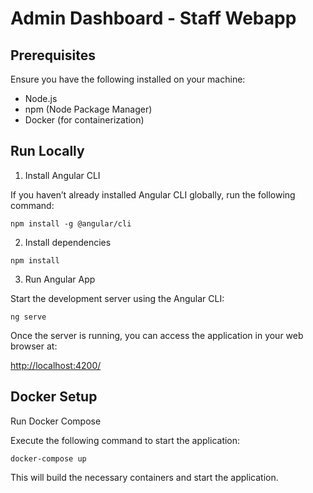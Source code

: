 # Admin Dashboard - Staff Webapp

## Prerequisites

Ensure you have the following installed on your machine:

- Node.js
- npm (Node Package Manager)
- Docker (for containerization)

## Run Locally

1. Install Angular CLI

If you haven’t already installed Angular CLI globally, run the following command:

```
npm install -g @angular/cli
```

2. Install dependencies

```
npm install
```

3. Run Angular App

Start the development server using the Angular CLI:

```
ng serve
```

Once the server is running, you can access the application in your web browser at:

[http://localhost:4200/](http://localhost:4200/)


## Docker Setup

Run Docker Compose

Execute the following command to start the application:

```
docker-compose up
```

This will build the necessary containers and start the application.